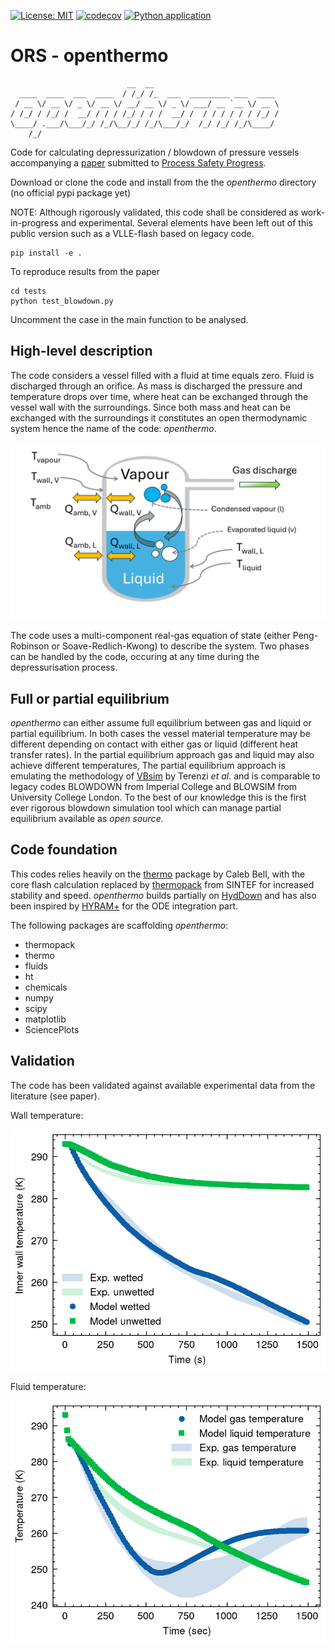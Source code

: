 [![License: MIT](https://img.shields.io/badge/License-MIT-yellow.svg)](https://opensource.org/licenses/MIT)
[![codecov](https://codecov.io/gh/ORS-Consulting/ORS-openthermo/graph/badge.svg?token=4TBNKIGO3F)](https://codecov.io/gh/ORS-Consulting/ORS-openthermo)
[![Python application](https://github.com/ORS-Consulting/ORS-openthermo/actions/workflows/python-app.yml/badge.svg)](https://github.com/ORS-Consulting/ORS-openthermo/actions/workflows/python-app.yml)

# ORS - openthermo
```
                          __  __                            
  ____  ____  ___  ____  / /_/ /_  ___  _________ ___  ____ 
 / __ \/ __ \/ _ \/ __ \/ __/ __ \/ _ \/ ___/ __ `__ \/ __ \
/ /_/ / /_/ /  __/ / / / /_/ / / /  __/ /  / / / / / / /_/ /
\____/ .___/\___/_/ /_/\__/_/ /_/\___/_/  /_/ /_/ /_/\____/ 
    /_/                                                     
```

Code for calculating depressurization / blowdown of pressure vessels accompanying a [paper](https://doi.org/10.26434/chemrxiv-2025-00xzc-v2) submitted to [Process Safety Progress](https://aiche.onlinelibrary.wiley.com/journal/15475913). 

Download or clone the code and install from the the *openthermo* directory (no official pypi package yet)

NOTE: Although rigorously validated, this code shall be considered as work-in-progress and experimental. Several elements have been left out
of this public version such as a VLLE-flash based on legacy code.

```
pip install -e .
```

To reproduce results from the paper

```
cd tests
python test_blowdown.py
```

Uncomment the case in the main function to be analysed. 

## High-level description
The code considers a vessel filled with a fluid at time equals zero. Fluid is discharged through an orifice. As mass is discharged the pressure and temperature drops over time, where heat can be exchanged through the vessel wall with the surroundings. Since both mass and heat can be exchanged with the surroundings it constitutes an open thermodynamic system hence the name of the code: *openthermo*.

<img src="vessel_sketch.png" alt="Partial equilibirum conceptual model" width="600">

The code uses a multi-component real-gas equation of state (either Peng-Robinson or Soave-Redlich-Kwong) to describe the system. Two phases can be handled by the code, occuring at any time during the depressurisation process. 

## Full or partial equilibrium
*openthermo* can either assume full equilibrium between gas and liquid or partial equilibrium. In both cases the vessel material temperature may be different depending on contact with either gas or liquid (different heat transfer rates). In the partial equilibrium approach gas and liquid may also achieve different temperatures, 
The partial equilibrium approach is emulating the methodology of [VBsim](http://dx.doi.org/10.1016/j.ces.2015.01.019) by Terenzi *et al.* and is comparable to legacy codes BLOWDOWN from Imperial College and BLOWSIM from University College London. 
To the best of our knowledge this is the first ever rigorous blowdown simulation tool which can manage partial equilibrium available as *open source*. 

## Code foundation
This codes relies heavily on the [thermo](https://github.com/CalebBell/thermo) package by Caleb Bell, with the core flash calculation replaced by [thermopack](https://github.com/thermotools/thermopack) from SINTEF for increased stability and speed. *openthermo* builds partially on [HydDown](https://github.com/andr1976/HydDown) and has also been inspired by [HYRAM+](https://github.com/sandialabs/hyram) for the ODE integration part.  

The following packages are scaffolding *openthermo*:

- thermopack
- thermo
- fluids
- ht
- chemicals
- numpy
- scipy 
- matplotlib
- SciencePlots

## Validation 
The code has been validated against available experimental data from the literature (see paper). 

Wall temperature:

<img src="tests/plots/condensable_gas_inner_wall_rig.png" alt="openthermo validation" width="600">

Fluid temperature:

<img src="tests/plots/condensable_gas_bulk_rig.png" alt="openthermo validation" width="600">
